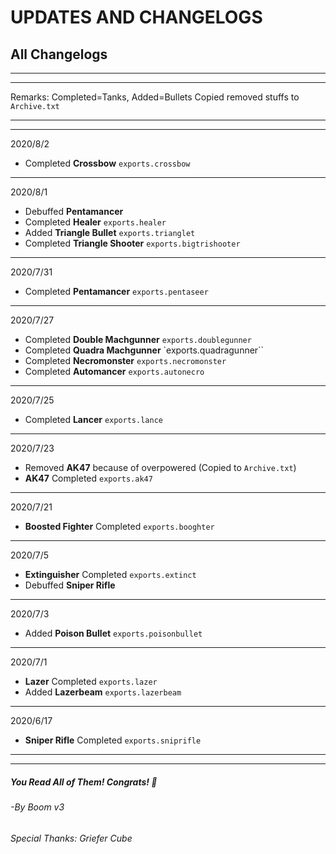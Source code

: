 # UPDATES AND CHANGELOGS

## All Changelogs

---
---

Remarks: Completed=Tanks, Added=Bullets
         Copied removed stuffs to `Archive.txt`

---
---

2020/8/2

- Completed **Crossbow** `exports.crossbow`

---

2020/8/1

- Debuffed **Pentamancer**
- Completed **Healer** `exports.healer`
- Added **Triangle Bullet** `exports.trianglet`
- Completed **Triangle Shooter** `exports.bigtrishooter`

---

2020/7/31

- Completed **Pentamancer** `exports.pentaseer`

---

2020/7/27

- Completed **Double Machgunner** `exports.doublegunner`
- Completed **Quadra Machgunner** `exports.quadragunner``
- Completed **Necromonster** `exports.necromonster`
- Completed **Automancer** `exports.autonecro`
---

2020/7/25

- Completed **Lancer** `exports.lance`

---

2020/7/23

- Removed **AK47** because of overpowered (Copied to `Archive.txt`)
- **AK47** Completed `exports.ak47`

---

2020/7/21

- **Boosted Fighter** Completed `exports.booghter`

---

2020/7/5

- **Extinguisher** Completed `exports.extinct`
- Debuffed **Sniper Rifle**

---

2020/7/3

- Added **Poison Bullet** `exports.poisonbullet`

---

2020/7/1

- **Lazer** Completed `exports.lazer`
- Added **Lazerbeam** `exports.lazerbeam`

---

2020/6/17

- **Sniper Rifle** Completed `exports.sniprifle`

---

---

##### You Read All of Them! Congrats! 🤪

###### -By Boom v3

###### Special Thanks: Griefer Cube

